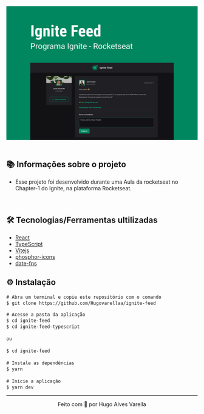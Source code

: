 
<div>
  <img src="./ignite-feed-typescript/src/assets/images/capa.svg">
</div>

<br/>

## 📚 Informações sobre o projeto

- Esse projeto foi desenvolvido durante uma Aula da rocketseat no Chapter-1 do Ignite, na plataforma Rocketseat.

&nbsp;

## 🛠️ Tecnologias/Ferramentas ultilizadas

- [React](https://pt-br.reactjs.org/E)
- [TypeScript](https://www.typescriptlang.org/)
- [Vitejs](https://vitejs.dev/)
- [phosphor-icons](https://phosphoricons.com/)
- [date-fns](https://date-fns.org/)

## ⚙️ Instalação

```
# Abra um terminal e copie este repositório com o comando
$ git clone https://github.com/Hugovarellaa/ignite-feed
```

```
# Acesse a pasta da aplicação
$ cd ignite-feed
$ cd ignite-feed-typescript 

ou

$ cd ignite-feed 

# Instale as dependências
$ yarn

# Inicie a aplicação
$ yarn dev

```

---

<p align="center">Feito com 💙 por Hugo Alves Varella</p>